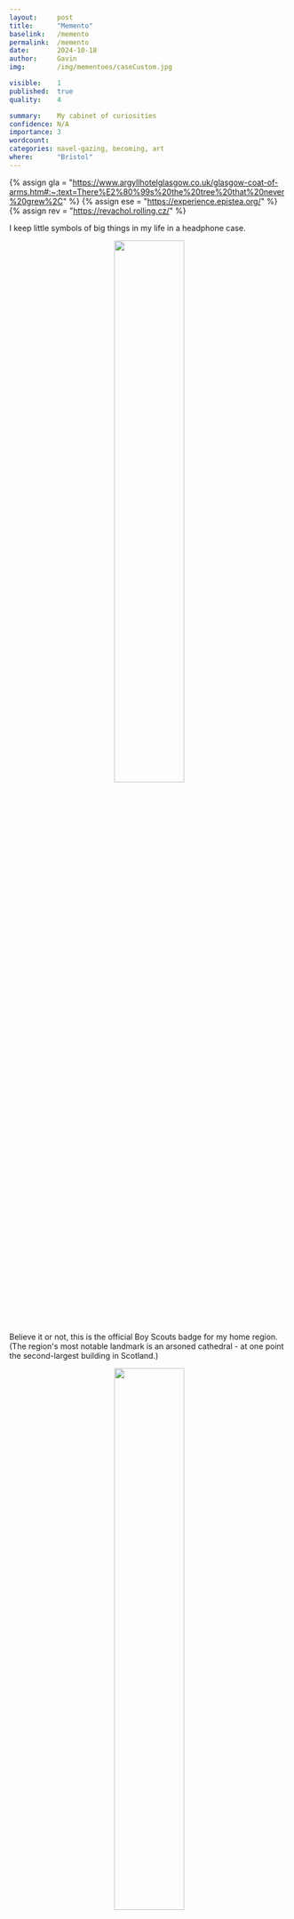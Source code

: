 ```yaml
---
layout:     post
title:      "Memento"
baselink:   /memento
permalink:  /memento
date:       2024-10-18
author:     Gavin   
img:        /img/mementoes/caseCustom.jpg

visible:    1
published:  true
quality:    4

summary:    My cabinet of curiosities
confidence: N/A
importance: 3
wordcount:  
categories: navel-gazing, becoming, art
where:      "Bristol"
---
```


{%	assign gla = "https://www.argyllhotelglasgow.co.uk/glasgow-coat-of-arms.htm#:~:text=There%E2%80%99s%20the%20tree%20that%20never%20grew%2C"	%}
{%	assign ese = "https://experience.epistea.org/"	%}
{%	assign rev = "https://revachol.rolling.cz/"	%}


I keep little symbols of big things in my life in a headphone case.


<center>
<img width="50%" src="/img/mementoes/case.jpg" /><br>
</center>

Believe it or not, this is the official Boy Scouts badge for my home region. (The region's most notable landmark is an arsoned cathedral - at one point the second-largest building in Scotland.)
<center>
<img width="50%" src="/img/mementoes/moray.jpg" /><br>
</center>

A young dead friend.
<center>
<img width="50%" src="/img/mementoes/ru.jpg" /><br>
</center>
My first two degrees. (The <a href="{{gla}}">Glasgow one</a> is cut off a ceremonial teaspoon because the official merch sickens me.)
<center>
<img width="50%" src="/img/mementoes/uni.jpg" /><br>
</center>
My first girlfriend, who was completely nonfunctional in the morning until she'd had three cups of coffee.
<center>
<img width="50%" src="/img/mementoes/moka.jpg" /><br>
</center>

My first (anonymous) blog.
<center>
<img width="50%" src="/img/mementoes/snakes.jpg" /><br>
</center>

My second girlfriend, a sommelier.
<center>
<img width="50%" src="/img/mementoes/wine.jpg" /><br>
</center>

33 conference badges.
<center>
<img width="50%" src="/img/mementoes/badges.jpg" /><br>
</center>

This blog. I wanted a ringworld (see favicon) but of course the water here is on the wrong side.
<center>
<img width="50%" src="/img/mementoes/phlebas.jpg" /><br>
</center>

My time in corporate data science.
<center>
<img width="50%" src="/img/mementoes/data.jpg" /><br>
</center>


The best <a href="{{ese}}">event</a> I ever went to. Matches match the theme of creating fire.
<center>
<img width="50%" src="/img/mementoes/epistea.jpg" /><br>
</center>

Self-explanatory.
<center>
<img width="50%" src="/img/mementoes/ev.jpg" /><br>
</center>

A unit of currency from a terrible game.
<center>
<img width="50%" src="/img/mementoes/bead.jpg" /><br>
</center>

A gift from a sentimental friend.
<center>
<img width="50%" src="/img/mementoes/hero.jpg" /><br>
</center>


The FTX year.
<center>
<img width="50%" src="/img/mementoes/chip.jpg" /><br>
</center>

Thank-you notes from my students at ESPR.
<center>
<img width="50%" src="/img/mementoes/letters.jpg" /><br>
</center>

My first company.
<center>
<img width="50%" src="/img/mementoes/arb.jpg" /><br>
</center>


My first employee.
<center>
<img width="50%" src="/img/mementoes/kr.jpg" /><br>
</center>
A thank-you note from a coauthor.
<center>
<img width="50%" src="/img/mementoes/alex.jpg" /><br>
</center>

Archive of photographs.
<center>
<img width="50%" src="/img/mementoes/photos.jpg" /><br>
</center>

My character in my first <a href="{{rev}}">larp</a>.
<center>
<img width="50%" src="/img/mementoes/sam.jpg" /><br>
</center>

My doctoral sword.
<center>
<img width="100%" src="/img/mementoes/sword.jpg" /><br>
</center>

<center>
<img width="50%" src="/img/mementoes/inscrip.jpg" /><br>
</center>


My academic life: 
<center>
<img width="50%" src="/img/mementoes/mug.jpg" /><br>
</center>

<center>
<img width="50%" src="/img/mementoes/aca.jpg" /><br>
</center>

<br><br>